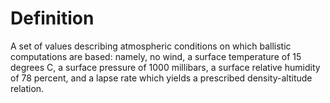 # Definition

A set of values describing atmospheric conditions on which ballistic
computations are based: namely, no wind, a surface temperature of 15
degrees C, a surface pressure of 1000 millibars, a surface relative
humidity of 78 percent, and a lapse rate which yields a prescribed
density-altitude relation.
